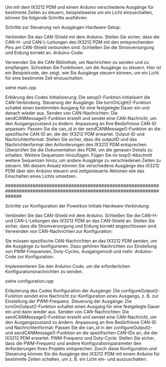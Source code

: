 Um mit dem IX3212 PDM und einem Arduino verschiedene Ausgänge für bestimmte Zeiten zu steuern, beispielsweise um ein Licht einzuschalten, können Sie folgende Schritte ausführen:

Schritte zur Steuerung von Ausgängen
Hardware-Setup:

Verbinden Sie das CAN-Shield mit dem Arduino.
Stellen Sie sicher, dass die CAN-H- und CAN-L-Leitungen des IX3212 PDM mit den entsprechenden Pins am CAN-Shield verbunden sind.
Schließen Sie die Stromversorgung und Erdung korrekt an.
Arduino-Code:

Verwenden Sie die CAN-Bibliothek, um Nachrichten zu senden und zu empfangen.
Schreiben Sie Funktionen, um die Ausgänge zu steuern.
Hier ist ein Beispielcode, der zeigt, wie Sie Ausgänge steuern können, um ein Licht für eine bestimmte Zeit einzuschalten:

siehe main.cpp

Erklärung des Codes
Initialisierung:
Die setup()-Funktion initialisiert die CAN-Verbindung.
Steuerung der Ausgänge:
Die turnOnLight()-Funktion schaltet einen bestimmten Ausgang für eine festgelegte Dauer ein und danach wieder aus.
Senden von CAN-Nachrichten:
Die sendCANMessage()-Funktion erstellt und sendet eine CAN-Nachricht, um den Ausgangszustand zu ändern.
Anpassung an Ihre Bedürfnisse
CAN-ID anpassen:
Passen Sie die can_id in der sendCANMessage()-Funktion an die spezifische CAN-ID an, die der IX3212 PDM erwartet.
Output-ID und Nachrichtenformat:
Stellen Sie sicher, dass die outputID und das Nachrichtenformat den Anforderungen des IX3212 PDM entsprechen. Überprüfen Sie die Dokumentation des PDM, um die genauen Details zu erhalten.
Weitere Sequenzen hinzufügen:
Fügen Sie im loop()-Abschnitt weitere Sequenzen hinzu, um andere Ausgänge zu verschiedenen Zeiten zu steuern.
Mit diesem Ansatz können Sie verschiedene Ausgänge des IX3212 PDM über den Arduino steuern und zeitgesteuerte Aktionen wie das Einschalten eines Lichts umsetzen.

######################################################################################################################

Schritte zur Konfiguration der Powerbox
Initiale Hardware-Verbindung:

Verbinden Sie das CAN-Shield mit dem Arduino.
Schließen Sie die CAN-H- und CAN-L-Leitungen des IX3212 PDM an das CAN-Shield an.
Stellen Sie sicher, dass die Stromversorgung und Erdung korrekt angeschlossen sind.
Verwenden von CAN-Nachrichten zur Konfiguration:

Sie müssen spezifische CAN-Nachrichten an das IX3212 PDM senden, um die Ausgänge zu konfigurieren. Dazu gehören Nachrichten zur Einstellung von PWM-Frequenzen, Duty-Cycles, Ausgangsmodi und mehr.
Arduino-Code zur Konfiguration:

Implementieren Sie den Arduino-Code, um die erforderlichen Konfigurationsnachrichten zu senden.

siehe configuration.cpp

Erläuterung des Codes
Konfiguration der Ausgänge:
Die configureOutput()-Funktion sendet eine Nachricht zur Konfiguration eines Ausgangs, z. B. zur Einstellung der PWM-Frequenz.
Steuerung der Ausgänge:
Die turnOnOutput()-Funktion schaltet einen Ausgang für eine festgelegte Dauer ein und dann wieder aus.
Senden von CAN-Nachrichten:
Die sendCANMessage()-Funktion erstellt und sendet eine CAN-Nachricht, um den Ausgangszustand zu ändern.
Anpassung an Ihre Bedürfnisse
CAN-ID und Nachrichtenformat:
Passen Sie die can_id in der configureOutput()- und sendCANMessage()-Funktion an die spezifischen CAN-IDs an, die der IX3212 PDM erwartet.
PWM-Frequenz und Duty-Cycle:
Stellen Sie sicher, dass die PWM-Frequenz und andere Konfigurationsparameter den Anforderungen Ihres Projekts entsprechen.
Durch diese Konfiguration und Steuerung können Sie die Ausgänge des IX3212 PDM mit einem Arduino für bestimmte Zeiten schalten, um z. B. ein Licht ein- und auszuschalten.












